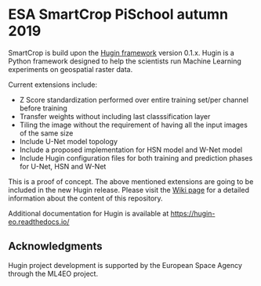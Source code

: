 # ESA SmartCrop PiSchool autumn 2019 


SmartCrop is build upon the [Hugin framework](https://github.com/sage-group/hugin/tree/0.1.x) version 0.1.x. 
Hugin is a Python framework designed to help the scientists run Machine Learning experiments on geospatial raster data.

Current extensions include:

* Z Score standardization performed over entire training set/per channel before training
* Transfer weights without including last classsification layer
* Tiling the image without the requirement of having all the input images of the same size
* Include U-Net model topology
* Include a proposed implementation for HSN model and W-Net model
* Include Hugin configuration files for both training and prediction phases for U-Net, HSN and W-Net


This is a proof of concept. The above mentioned extensions are going to be included in the new Hugin release. Please visit the [Wiki page](https://github.com/PiSchool/esa-crops-github/wiki) for a detailed information about the content of this repository.

Additional documentation for Hugin is available at https://hugin-eo.readthedocs.io/



## Acknowledgments

Hugin project development is supported by the European Space Agency through the ML4EO project.

